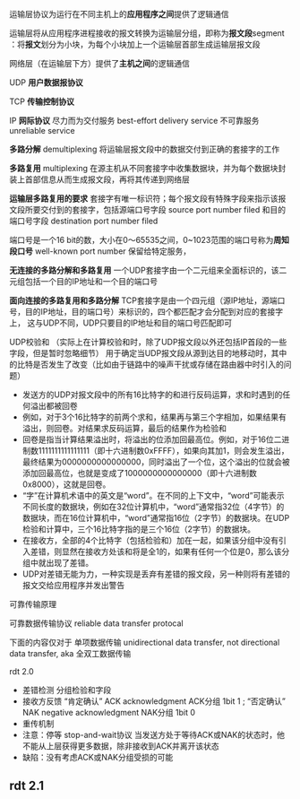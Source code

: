 运输层协议为运行在不同主机上的**应用程序之间**提供了逻辑通信

运输层将从应用程序进程接收的报文转换为运输层分组，即称为**报文段**segment ：将**报文**划分为小块，为每个小块加上一个运输层首部生成运输层报文段

网络层（在运输层下方）提供了**主机之间**的逻辑通信

UDP **用户数据报协议**

TCP **传输控制协议**

IP **网际协议** 尽力而为交付服务 best-effort delivery service 不可靠服务 unreliable service 

**多路分解** demultiplexing 将运输层报文段中的数据交付到正确的套接字的工作

**多路复用** multiplexing 在源主机从不同套接字中收集数据块，并为每个数据块封装上首部信息从而生成报文段，再将其传递到网络层

**运输层多路复用的要求** 套接字有唯一标识符；每个报文段有特殊字段来指示该报文段所要交付到的套接字，包括源端口号字段 source port number filed 和目的端口号字段 destination port number filed 

端口号是一个16 bit的数，大小在0～65535之间，0~1023范围的端口号称为**周知段口号** well-known port number 保留给特定服务，

**无连接的多路分解和多路复用** 一个UDP套接字由一个二元组来全面标识的，该二元组包括一个目的IP地址和一个目的端口号

**面向连接的多路复用和多路分解** TCP套接字是由一个四元组（源IP地址，源端口号，目的IP地址，目的端口号）来标识的，四个都匹配才会分配到对应的套接字上，
这与UDP不同，UDP只要目的IP地址和目的端口号匹配即可

UDP校验和 （实际上在计算校验和时，除了UDP报文段以外还包括IP首段的一些字段，但是暂时忽略细节）
用于确定当UDP报文段从源到达目的地移动时，其中的比特是否发生了改变（比如由于链路中的噪声干扰或存储在路由器中时引入的问题）

- 发送方的UDP对报文段中的所有16比特字的和进行反码运算，求和时遇到的任何溢出都被回卷
- 例如，对于3个16比特字的前两个求和，结果再与第三个字相加，如果结果有溢出，则回卷。对结果求反码运算，最后的结果作为检验和
- 回卷是指当计算结果溢出时，将溢出的位添加回最高位。例如，对于16位二进制数1111111111111111（即十六进制数0xFFFF），如果向其加1，则会发生溢出，最终结果为0000000000000000，同时溢出了一个位，这个溢出的位就会被添加回最高位，也就是变成了1000000000000000（即十六进制数0x8000），这就是回卷。
- “字”在计算机术语中的英文是“word”。在不同的上下文中，“word”可能表示不同长度的数据块，例如在32位计算机中，“word”通常指32位（4字节）的数据块，而在16位计算机中，“word”通常指16位（2字节）的数据块。在UDP检验和计算中，三个16比特字指的是三个16位（2字节）的数据块。
- 在接收方，全部的4个比特字（包括检验和）加在一起，如果该分组中没有引入差错，则显然在接收方处该和将是全1的，如果有任何一个位是0，那么该分组中就出现了差错。
- UDP对差错无能为力，一种实现是丢弃有差错的报文段，另一种则将有差错的报文交给应用程序并发出警告

可靠传输原理

可靠数据传输协议 reliable data transfer protocal

下面的内容仅对于 单项数据传输 unidirectional data transfer, not directional data transfer, aka 全双工数据传输

rdt 2.0
- 差错检测 分组检验和字段
- 接收方反馈 “肯定确认” ACK acknowledgment ACK分组 1bit 1 ; “否定确认” NAK negative acknowledgment NAK分组 1bit 0
- 重传机制
- 注意：停等 stop-and-wait协议 当发送方处于等待ACK或NAK的状态时，他不能从上层获得更多数据，除非接收到ACK并离开该状态
- 缺陷：没有考虑ACK或NAK分组受损的可能

rdt 2.1
- 




